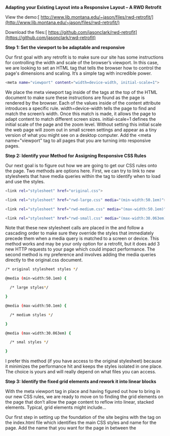 **Adapting your Existing Layout into a Responsive Layout – A RWD Retrofit**

View the demo:[ http://www.lib.montana.edu/~jason/files/rwd-retrofit/](http://www.lib.montana.edu/~jason/files/rwd-retrofit/)

Download the files:[ https://github.com/jasonclark/rwd-retrofit](https://github.com/jasonclark/rwd-retrofit)

**Step 1: Set the viewport to be adaptable and responsive**

Our first goal with any retrofit is to make sure our site has some instructions for controlling the width and scale of the browser’s viewport. In this case, we are looking to set an HTML tag that tells the browser how to control the page's dimensions and scaling. It’s a simple tag with incredible power.

```sh
<meta name="viewport" content="width=device-width, initial-scale=1">
```

We place the meta viewport tag inside of the <head> tags at the top of the HTML document to make sure these instructions are found as the page is rendered by the browser. Each of the values inside of the content attribute introduces a specific rule. width=device-width tells the page to find and match the screen’s width. Once this match is made, it allows the page to adapt content to match different screen sizes. initial-scale=1 defines the initial scale of the page and the zoom level. Without setting this initial scale the web page will zoom out in small screen settings and appear as a tiny version of what you might see on a desktop computer. Add the <meta name="viewport" tag to all pages that you are turning into responsive pages.

**Step 2: Identify your Method for Assigning Responsive CSS Rules**

Our next goal is to figure out how we are going to get our CSS rules onto the page. Two methods are options here. First, we can try to link to new stylesheets that have media queries within the <link> tag to identify when to load and use the styles.

```sh
<link rel="stylesheet" href="original.css">

<link rel="stylesheet" href="rwd-large.css" media="(min-width:50.1em)">

<link rel="stylesheet" href="rwd-medium.css" media="(max-width:50.1em)">

<link rel="stylesheet" href="rwd-small.css" media="(max-width:30.063em)">
```

Note that these new stylesheet calls are placed in the <head> and follow a cascading order to make sure they override the styles that immediately precede them when a media query is matched to a screen or device. This method works and may be your only option for a retrofit, but it does add 3 new HTTP requests to your page which could impact performance. The second method is my preference and involves adding the media queries directly to the original.css document.
```sh
/* original stylesheet styles */

@media (min-width:50.1em) {

  /* large styles*/

}

@media (max-width:50.1em) {

  /* medium styles */

}

@media (max-width:30.063em) {

  /* smal styles */

}
```
I prefer this method (if you have access to the original stylesheet) because it minimizes the performance hit and keeps the styles isolated in one place. The choice is yours and will really depend on what files you can access.

**Step 3: Identify the fixed grid elements and rework it into linear blocks**

With the meta viewport tag in place and having figured out how to bring in our new CSS rules, we are ready to move on to finding the grid elements on the page that don’t allow the page content to reflow into linear, stacked elements. Typical, grid elements might include…

Our first step in setting up the foundation of the site begins with the <head> tag on the index.html file which identifies the main CSS styles and name for the page. Add the name that you want for the page in between the <title> tags.
```sh
<head>

<meta charset="utf-8">

<meta http-equiv="X-UA-Compatible" content="IE=edge">

<meta name="viewport" content="width=device-width, initial-scale=1">

<meta name="description" content="">

<meta name="author" content="">

<link rel="icon" href="./favicon.ico">

<title>Springfield Public Library - RWD Example</title>

<!-- Bootstrap core CSS -->

<link href="./css/bootstrap.min.css" rel="stylesheet">

<!-- Custom styles for this template -->

<link href="./css/master.css" rel="stylesheet">

<!-- HTML5 shim and Respond.js for IE8 support of HTML5 elements and media queries -->

<!--[if lt IE 9]>

<script src="https://oss.maxcdn.com/html5shiv/3.7.2/html5shiv.min.js"></script>

<script   src="https://oss.maxcdn.com/respond/1.4.2/respond.min.js"></script>

<![endif]-->

</head>
```
**Step 4: Find the common fixed width elements and reset as flexible-width**

Common elements such as images and video are often set up as having a defined width. This is fine if we could reasonably depend on a screen being a certain size. However,

